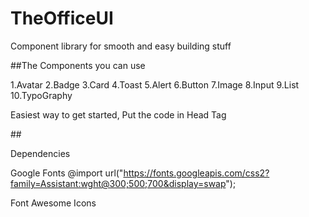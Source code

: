 # TheOfficeUI
 Component library for smooth and easy building stuff

##The Components you can use

1.Avatar
2.Badge
3.Card
4.Toast
5.Alert
6.Button
7.Image
8.Input
9.List
10.TypoGraphy


Easiest way to get started, 
Put the code in Head Tag

##<link rel="stylesheet" href="https://the-office-ui.netlify.app/components/components.css" />
                             
Dependencies

Google Fonts
@import url("https://fonts.googleapis.com/css2?family=Assistant:wght@300;500;700&display=swap");

Font Awesome Icons
